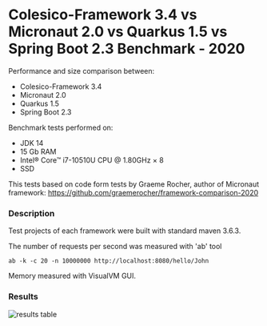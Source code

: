 # Colesico-Framework 3.4 vs Micronaut 2.0 vs Quarkus 1.5 vs Spring Boot 2.3  Benchmark - 2020 

Performance and size comparison between:

- Colesico-Framework 3.4
- Micronaut 2.0 
- Quarkus 1.5 
- Spring Boot 2.3

Benchmark tests performed on:
- JDK 14
- 15 Gb RAM
- Intel® Core™ i7-10510U CPU @ 1.80GHz × 8 
- SSD

This tests based on code form tests by Graeme Rocher, author of Micronaut framework: 
https://github.com/graemerocher/framework-comparison-2020

### Description

Test projects of each framework were built with standard maven 3.6.3.

The number of requests per second was measured with 'ab' tool 
```
ab -k -c 20 -n 10000000 http://localhost:8080/hello/John
``` 

Memory measured with VisualVM GUI.

### Results

![results table](https://github.com/colesico/[reponame]/blob/[branch]/image.jpg?raw=true)

